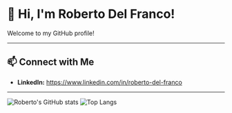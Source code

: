# 👋 Hi, I'm Roberto Del Franco!

Welcome to my GitHub profile!

---

## 📫 Connect with Me

- **LinkedIn:** https://www.linkedin.com/in/roberto-del-franco

---

![Roberto's GitHub stats](https://github-readme-stats.vercel.app/api?username=robertodelfranco&show_icons=true&theme=radical)
![Top Langs](https://github-readme-stats.vercel.app/api/top-langs/?username=robertodelfranco&layout=compact&theme=radical)
